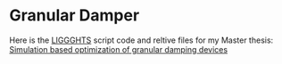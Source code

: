 # Granular Damper

Here is the [LIGGGHTS](https://www.cfdem.com/liggghtsr-open-source-discrete-element-method-particle-simulation-code) script code and reltive files for my Master thesis: [Simulation based optimization of granular damping devices](http://www.mss.cbi.fau.de/content/uploads/Master_Thesis_Farahani_2015.pdf)
